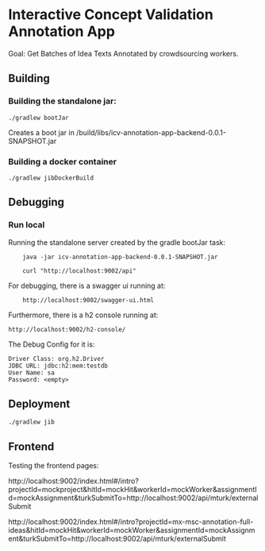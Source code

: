 # Interactive Concept Validation Annotation App

Goal: Get Batches of Idea Texts Annotated by crowdsourcing workers.

## Building
### Building the standalone jar:

    ./gradlew bootJar
   
Creates a boot jar in /build/libs/icv-annotation-app-backend-0.0.1-SNAPSHOT.jar

### Building a docker container
    
    ./gradlew jibDockerBuild
    
    
## Debugging
### Run local

Running the standalone server created by the gradle bootJar task:
        
        java -jar icv-annotation-app-backend-0.0.1-SNAPSHOT.jar
        
        curl "http://localhost:9002/api"        

For debugging, there is a swagger ui running at:

        http://localhost:9002/swagger-ui.html
        
Furthermore, there is a h2 console running at:

    http://localhost:9002/h2-console/
   
The Debug Config for it is:

    Driver Class: org.h2.Driver
    JDBC URL: jdbc:h2:mem:testdb
    User Name: sa
    Password: <empty>


## Deployment

    ./gradlew jib

## Frontend
Testing the frontend pages:

http://localhost:9002/index.html#/intro?projectId=mockproject&hitId=mockHit&workerId=mockWorker&assignmentId=mockAssignment&turkSubmitTo=http://localhost:9002/api/mturk/externalSubmit

http://localhost:9002/index.html#/intro?projectId=mx-msc-annotation-full-ideas&hitId=mockHit&workerId=mockWorker&assignmentId=mockAssignment&turkSubmitTo=http://localhost:9002/api/mturk/externalSubmit
